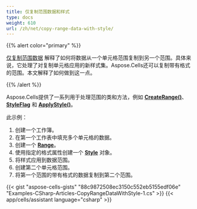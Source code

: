 ```yaml
---
title: 仅复制范围数据和样式
type: docs
weight: 610
url: /zh/net/copy-range-data-with-style/
---
```


{{% alert color="primary" %}}

[仅复制范围数据](/cells/zh/net/copy-range-data-only/) 解释了如何将数据从一个单元格范围复制到另一个范围。具体来说，它处理了对复制单元格应用的新样式集。Aspose.Cells还可以复制带有格式的范围。本文解释了如何做到这一点。

{{% /alert %}}

Aspose.Cells提供了一系列用于处理范围的类和方法，例如 [**CreateRange()**](https://reference.aspose.com/cells/net/aspose.cells/cells/methods/createrange/index)、[**StyleFlag**](https://reference.aspose.com/cells/net/aspose.cells/styleflag) 和 [**ApplyStyle()**](https://reference.aspose.com/cells/net/aspose.cells/cells/methods/applystyle)。

此示例：

1. 创建一个工作簿。
1. 在第一个工作表中填充多个单元格的数据。
1. 创建一个 [**Range**](https://reference.aspose.com/cells/net/aspose.cells/range)。
1. 使用指定的格式属性创建一个 [**Style**](https://reference.aspose.com/cells/net/aspose.cells/style) 对象。
1. 将样式应用到数据范围。
1. 创建第二个单元格范围。
1. 将第一个范围的带有格式的数据复制到第二个范围。

{{< gist "aspose-cells-gists" "88c9872508ec3150c552eb5155edf06e" "Examples-CSharp-Articles-CopyRangeDataWithStyle-1.cs" >}}
{{< app/cells/assistant language="csharp" >}}
